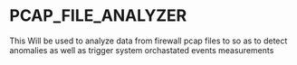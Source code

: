 # PCAP_FILE_ANALYZER
This Will be used to analyze data from firewall pcap files to so as to detect anomalies as well as trigger system orchastated events measurements  

